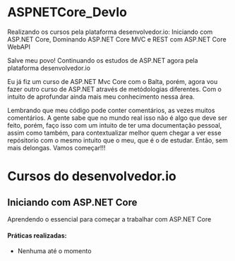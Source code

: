 # ASPNETCore_DevIo
Realizando os cursos pela plataforma desenvolvedor.io: Iniciando com ASP.NET Core, Dominando ASP.NET Core MVC e REST com ASP.NET Core WebAPI

Salve meu povo! Continuando os estudos de ASP.NET agora pela plataforma desenvolvedor.io

Eu já fiz um curso de ASP.NET Mvc Core com o Balta, porém, agora vou fazer outro curso de ASP.NET através de metódologias diferentes. Com o intuito de aprofundar ainda mais meu conhecimento nessa área.

Lembrando que meu código pode conter comentários, as vezes muitos comentários. A gente sabe que no mundo real isso não é algo que deve ser feito, porém, faço isso com um intuito de ter uma documentação pessoal, assim como também, para contextualizar melhor quem chegar a ver esse repósitorio com o mesmo intuito que o meu, que é o de estudar. Então, sem mais delongas. Vamos começar!!!

# Cursos do desenvolvedor.io
## Iniciando com ASP.NET Core
Aprendendo o essencial para começar a trabalhar com ASP.NET Core

#### Práticas realizadas:
* Nenhuma até o momento
